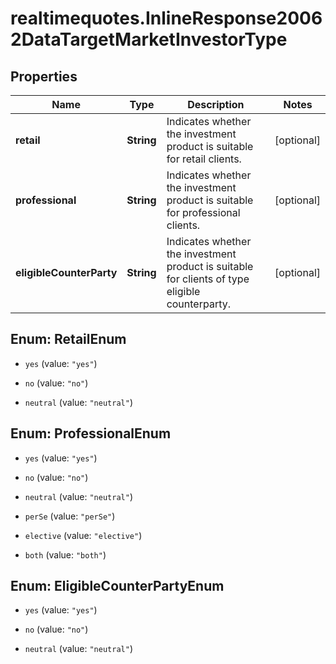 # realtimequotes.InlineResponse20062DataTargetMarketInvestorType

## Properties

Name | Type | Description | Notes
------------ | ------------- | ------------- | -------------
**retail** | **String** | Indicates whether the investment product is suitable for retail clients. | [optional] 
**professional** | **String** | Indicates whether the investment product is suitable for professional clients. | [optional] 
**eligibleCounterParty** | **String** | Indicates whether the investment product is suitable for clients of type eligible counterparty. | [optional] 



## Enum: RetailEnum


* `yes` (value: `"yes"`)

* `no` (value: `"no"`)

* `neutral` (value: `"neutral"`)





## Enum: ProfessionalEnum


* `yes` (value: `"yes"`)

* `no` (value: `"no"`)

* `neutral` (value: `"neutral"`)

* `perSe` (value: `"perSe"`)

* `elective` (value: `"elective"`)

* `both` (value: `"both"`)





## Enum: EligibleCounterPartyEnum


* `yes` (value: `"yes"`)

* `no` (value: `"no"`)

* `neutral` (value: `"neutral"`)




